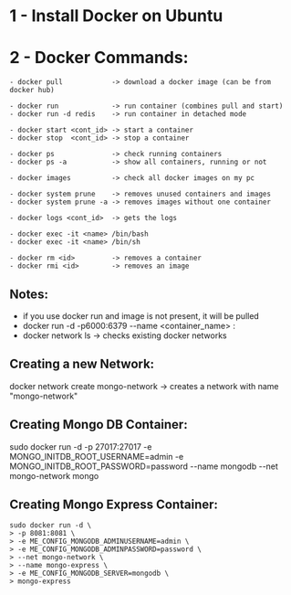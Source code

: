 # 1 - Install Docker on Ubuntu

# 2 - Docker Commands:
	- docker pull            -> download a docker image (can be from docker hub)
	
	- docker run             -> run container (combines pull and start)
	- docker run -d redis    -> run container in detached mode

	- docker start <cont_id> -> start a container
	- docker stop  <cont_id> -> stop a container
	
	- docker ps              -> check running containers
	- docker ps -a           -> show all containers, running or not

	- docker images          -> check all docker images on my pc	

	- docker system prune    -> removes unused containers and images
	- docker system prune -a -> removes images without one container

	- docker logs <cont_id>  -> gets the logs
	
	- docker exec -it <name> /bin/bash
	- docker exec -it <name> /bin/sh

	- docker rm <id>         -> removes a container
	- docker rmi <id>        -> removes an image

## Notes:
- if you use docker run and image is not present, it will be pulled
- docker run -d -p6000:6379 --name <container_name> <image>:<version>
- docker network ls -> checks existing docker networks

## Creating a new Network:
docker network create mongo-network -> creates a network with name "mongo-network"


## Creating Mongo DB Container:
sudo docker run -d -p 27017:27017 -e MONGO_INITDB_ROOT_USERNAME=admin -e MONGO_INITDB_ROOT_PASSWORD=password --name mongodb --net mongo-network mongo

## Creating Mongo Express Container:
	sudo docker run -d \
	> -p 8081:8081 \
	> -e ME_CONFIG_MONGODB_ADMINUSERNAME=admin \
	> -e ME_CONFIG_MONGODB_ADMINPASSWORD=password \
	> --net mongo-network \
	> --name mongo-express \
	> -e ME_CONFIG_MONGODB_SERVER=mongodb \
	> mongo-express
